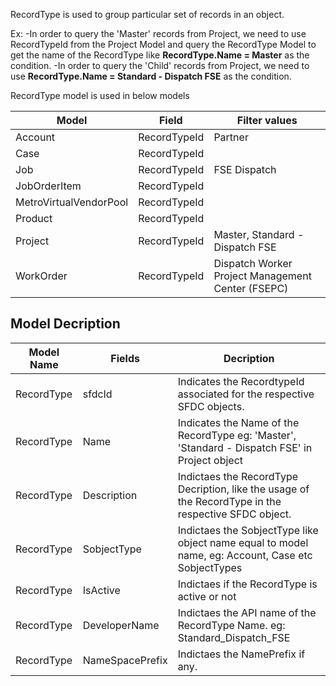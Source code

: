 RecordType is used to group particular set of records in an object.

Ex: -In order to query the 'Master' records from Project, we need to use RecordTypeId from the Project Model and query the RecordType Model to get the name of the RecordType like **RecordType.Name = Master** as the condition. -In order to query the 'Child' records from Project, we need to use **RecordType.Name = Standard - Dispatch FSE** as the condition.

RecordType model is used in below models

Model|Field|	Filter values
---|---|---
Account|RecordTypeId|Partner
Case|RecordTypeId|
Job|RecordTypeId|FSE Dispatch
JobOrderItem|RecordTypeId|
MetroVirtualVendorPool|RecordTypeId|
Product|RecordTypeId|
Project|RecordTypeId|Master, Standard - Dispatch FSE
WorkOrder|RecordTypeId|Dispatch Worker Project Management Center (FSEPC)

## Model Decription

Model Name|Fields|Decription
---|---|---
RecordType|sfdcId|Indicates the RecordtypeId associated for the respective SFDC objects.
RecordType|Name|Indicates the Name of the RecordType eg: 'Master', 'Standard - Dispatch FSE' in Project object
RecordType|Description|Indictaes the RecordType Decription, like the usage of the RecordType in the respective SFDC object.
RecordType|SobjectType|Indictaes the SobjectType like object name equal to model name, eg: Account, Case etc SobjectTypes
RecordType|IsActive|Indictaes if the RecordType is active or not
RecordType|DeveloperName|Indictaes the API name of the RecordType Name. eg: Standard_Dispatch_FSE
RecordType|NameSpacePrefix|Indictaes the NamePrefix if any.
